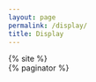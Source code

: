 ```yaml
---
layout: page
permalink: /display/
title: Display
---
```


<!-- site -->
<div>
{% site %}
</div>

<!-- paginator -->
<div>
{% paginator %}
</div>